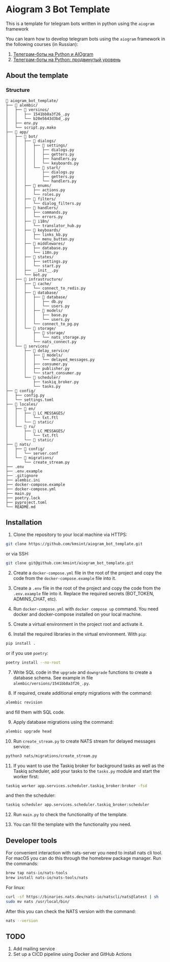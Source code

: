 
# Aiogram 3 Bot Template

This is a template for telegram bots written in python using the `aiogram` framework


You can learn how to develop telegram bots using the `aiogram` framework in the following courses (in Russian):
1. <a href="https://stepik.org/course/120924/">Телеграм-боты на Python и AIOgram</a>
2. <a href="https://stepik.org/a/153850?utm_source=kmsint_github">Телеграм-боты на Python: продвинутый уровень</a>

## About the template



### Structure

```
📁 aiogram_bot_template/
├── 📁 alembic/
│   ├── 📁 versinos/
│   │   ├── 1541bb8a3f26_.py
│   │   └── b20e5643d3bd_.py
│   ├── env.py
│   └── script.py.mako
├── 📁 app/
│   ├── 📁 bot/
│   │   ├── 📁 dialogs/
│   │   │   ├── 📁 settings/
│   │   │   │   ├── dialogs.py
│   │   │   │   ├── getters.py
│   │   │   │   ├── handlers.py
│   │   │   │   └── keyboards.py
│   │   │   └── 📁 start/
│   │   │       ├── dialogs.py
│   │   │       ├── getters.py
│   │   │       └── handlers.py
│   │   ├── 📁 enums/
│   │   │   ├── actions.py
│   │   │   └── roles.py
│   │   ├── 📁 filters/
│   │   │   └── dialog_filters.py
│   │   ├── 📁 handlers/
│   │   │   ├── commands.py
│   │   │   └── errors.py
│   │   ├── 📁 i18n/
│   │   │   └── translator_hub.py
│   │   ├── 📁 keyboards/
│   │   │   ├── links_kb.py
│   │   │   └── menu_button.py
│   │   ├── 📁 middlewares/
│   │   │   ├── database.py
│   │   │   └── i18n.py
│   │   ├── 📁 states/
│   │   │   ├── settings.py
│   │   │   └── start.py
│   │   ├── __init__.py
│   │   └── bot.py
│   ├── 📁 infrastructure/
│   │   ├── 📁 cache/
│   │   │   └── connect_to_redis.py
│   │   ├── 📁 database/
│   │   │   ├── 📁 database/
│   │   │   │   ├── db.py
│   │   │   │   └── users.py
│   │   │   ├── 📁 models/
│   │   │   │   ├── base.py
│   │   │   │   └── users.py
│   │   │   └── connect_to_pg.py
│   │   └── 📁 storage/
│   │       ├── 📁 storage/
│   │       │   └── nats_storage.py
│   │       └── nats_connect.py
│   └── 📁 services/
│       ├── 📁 delay_service/
│       │   ├── 📁 models/
│       │   │   └── delayed_messages.py
│       │   ├── consumer.py
│       │   ├── publisher.py
│       │   └── start_consumer.py
│       └── 📁 scheduler/
│           ├── taskiq_broker.py
│           └── tasks.py
├── 📁 config/
│   ├── config.py
│   └── settings.toml
├── 📁 locales/
│   ├── 📁 en/
│   │   ├── 📁 LC_MESSAGES/
│   │   │   └── txt.ftl
│   │   └── 📁 static/
│   └── 📁 ru/
│       ├── 📁 LC_MESSAGES/
│       │   └── txt.ftl
│       └── 📁 static/
├── 📁 nats/
│   ├── 📁 config/
│   │   └── server.conf
│   └── 📁 migrations/
│       └── create_stream.py
├── .env
├── .env.example
├── .gitignore
├── alembic.ini
├── docker-compose.example
├── docker-compose.yml
├── main.py
├── poetry.lock
├── pyproject.toml
└── README.md
```

## Installation

1. Clone the repository to your local machine via HTTPS:

```bash
git clone https://github.com/kmsint/aiogram_bot_template.git
```
or via SSH:
```bash
git clone git@github.com:kmsint/aiogram_bot_template.git
```

2. Create a `docker-compose.yml` file in the root of the project and copy the code from the `docker-compose.example` file into it.

3. Create a `.env` file in the root of the project and copy the code from the `.env.example` file into it. Replace the required secrets (BOT_TOKEN, ADMINS_CHAT, etc).

4. Run `docker-compose.yml` with `docker compose up` command. You need docker and docker-compose installed on your local machine.

5. Create a virtual environment in the project root and activate it.

6. Install the required libraries in the virtual environment. With `pip`:
```bash
pip install .
```
or if you use `poetry`:
```bash
poetry install --no-root
```
7. Write SQL code in the `upgrade` and `downgrade` functions to create a database schema. See example in file `alembic/versions/1541bb8a3f26_.py`.

8. If required, create additional empty migrations with the command:
```bash
alembic revision
```
and fill them with SQL code.

9. Apply database migrations using the command:
```bash
alembic upgrade head
```

10. Run `create_stream.py` to create NATS stream for delayed messages service:
```bash
python3 nats/migrations/create_stream.py
```

11. If you want to use the Taskiq broker for background tasks as well as the Taskiq scheduler, add your tasks to the `tasks.py` module and start the worker first:
```bash
taskiq worker app.services.scheduler.taskiq_broker:broker -fsd
```
and then the scheduler:
```bash
taskiq scheduler app.services.scheduler.taskiq_broker:scheduler
```

12. Run `main.py` to check the functionality of the template.

13. You can fill the template with the functionality you need.

## Developer tools

For convenient interaction with nats-server you need to install nats cli tool. For macOS you can do this through the homebrew package manager. Run the commands:
```bash
brew tap nats-io/nats-tools
brew install nats-io/nats-tools/nats
```
For linux:
```bash
curl -sf https://binaries.nats.dev/nats-io/natscli/nats@latest | sh
sudo mv nats /usr/local/bin/
```
After this you can check the NATS version with the command:
```bash
nats --version
```

## TODO

1. Add mailing service
2. Set up a CICD pipeline using Docker and GitHub Actions